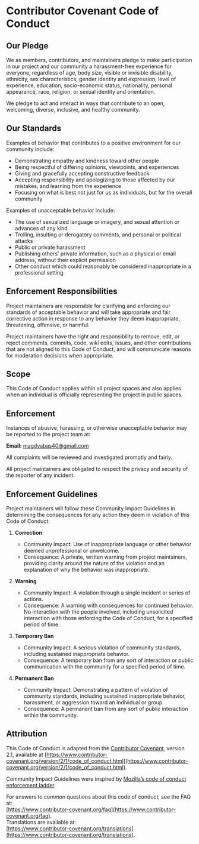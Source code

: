 # Contributor Covenant Code of Conduct

## Our Pledge

We as members, contributors, and maintainers pledge to make participation in our project and our community a harassment-free experience for everyone, regardless of age, body size, visible or invisible disability, ethnicity, sex characteristics, gender identity and expression, level of experience, education, socio-economic status, nationality, personal appearance, race, religion, or sexual identity and orientation.

We pledge to act and interact in ways that contribute to an open, welcoming, diverse, inclusive, and healthy community.

## Our Standards

Examples of behavior that contributes to a positive environment for our community include:

- Demonstrating empathy and kindness toward other people
- Being respectful of differing opinions, viewpoints, and experiences
- Giving and gracefully accepting constructive feedback
- Accepting responsibility and apologizing to those affected by our mistakes, and learning from the experience
- Focusing on what is best not just for us as individuals, but for the overall community

Examples of unacceptable behavior include:

- The use of sexualized language or imagery, and sexual attention or advances of any kind
- Trolling, insulting or derogatory comments, and personal or political attacks
- Public or private harassment
- Publishing others’ private information, such as a physical or email address, without their explicit permission
- Other conduct which could reasonably be considered inappropriate in a professional setting

## Enforcement Responsibilities

Project maintainers are responsible for clarifying and enforcing our standards of acceptable behavior and will take appropriate and fair corrective action in response to any behavior they deem inappropriate, threatening, offensive, or harmful.

Project maintainers have the right and responsibility to remove, edit, or reject comments, commits, code, wiki edits, issues, and other contributions that are not aligned to this Code of Conduct, and will communicate reasons for moderation decisions when appropriate.

## Scope

This Code of Conduct applies within all project spaces and also applies when an individual is officially representing the project in public spaces.

## Enforcement

Instances of abusive, harassing, or otherwise unacceptable behavior may be reported to the project team at:

**Email:** magdyabas40@gmail.com

All complaints will be reviewed and investigated promptly and fairly.

All project maintainers are obligated to respect the privacy and security of the reporter of any incident.

## Enforcement Guidelines

Project maintainers will follow these Community Impact Guidelines in determining the consequences for any action they deem in violation of this Code of Conduct:

1. **Correction**

   - Community Impact: Use of inappropriate language or other behavior deemed unprofessional or unwelcome.
   - Consequence: A private, written warning from project maintainers, providing clarity around the nature of the violation and an explanation of why the behavior was inappropriate.

2. **Warning**

   - Community Impact: A violation through a single incident or series of actions.
   - Consequence: A warning with consequences for continued behavior. No interaction with the people involved, including unsolicited interaction with those enforcing the Code of Conduct, for a specified period of time.

3. **Temporary Ban**

   - Community Impact: A serious violation of community standards, including sustained inappropriate behavior.
   - Consequence: A temporary ban from any sort of interaction or public communication with the community for a specified period of time.

4. **Permanent Ban**
   - Community Impact: Demonstrating a pattern of violation of community standards, including sustained inappropriate behavior, harassment, or aggression toward an individual or group.
   - Consequence: A permanent ban from any sort of public interaction within the community.

## Attribution

This Code of Conduct is adapted from the [Contributor Covenant][homepage], version 2.1, available at [https://www.contributor-covenant.org/version/2/1/code_of_conduct.html](https://www.contributor-covenant.org/version/2/1/code_of_conduct.html).

Community Impact Guidelines were inspired by [Mozilla’s code of conduct enforcement ladder](https://github.com/mozilla/diversity).

[homepage]: https://www.contributor-covenant.org

For answers to common questions about this code of conduct, see the FAQ at:  
[https://www.contributor-covenant.org/faq](https://www.contributor-covenant.org/faq).  
Translations are available at:  
[https://www.contributor-covenant.org/translations](https://www.contributor-covenant.org/translations).
